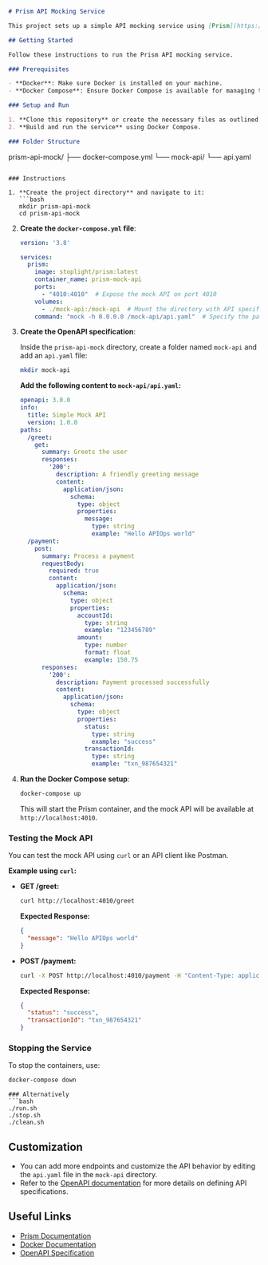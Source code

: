 
```markdown
# Prism API Mocking Service

This project sets up a simple API mocking service using [Prism](https://github.com/stoplightio/prism) with Docker Compose. Prism allows you to mock an API based on an OpenAPI specification, making it easy to simulate and test API responses.

## Getting Started

Follow these instructions to run the Prism API mocking service.

### Prerequisites

- **Docker**: Make sure Docker is installed on your machine.
- **Docker Compose**: Ensure Docker Compose is available for managing the containers.

### Setup and Run

1. **Clone this repository** or create the necessary files as outlined below.
2. **Build and run the service** using Docker Compose.

### Folder Structure

```
prism-api-mock/
├── docker-compose.yml
└── mock-api/
    └── api.yaml
```

### Instructions

1. **Create the project directory** and navigate to it:
   ```bash
   mkdir prism-api-mock
   cd prism-api-mock
   ```

2. **Create the `docker-compose.yml` file**:
   ```yaml
   version: '3.8'

   services:
     prism:
       image: stoplight/prism:latest
       container_name: prism-mock-api
       ports:
         - "4010:4010"  # Expose the mock API on port 4010
       volumes:
         - ./mock-api:/mock-api  # Mount the directory with API specification
       command: "mock -h 0.0.0.0 /mock-api/api.yaml"  # Specify the path to the OpenAPI spec
   ```

3. **Create the OpenAPI specification**:

   Inside the `prism-api-mock` directory, create a folder named `mock-api` and add an `api.yaml` file:

   ```bash
   mkdir mock-api
   ```

   **Add the following content to `mock-api/api.yaml`:**

   ```yaml
   openapi: 3.0.0
   info:
     title: Simple Mock API
     version: 1.0.0
   paths:
     /greet:
       get:
         summary: Greets the user
         responses:
           '200':
             description: A friendly greeting message
             content:
               application/json:
                 schema:
                   type: object
                   properties:
                     message:
                       type: string
                       example: "Hello APIOps world"
     /payment:
       post:
         summary: Process a payment
         requestBody:
           required: true
           content:
             application/json:
               schema:
                 type: object
                 properties:
                   accountId:
                     type: string
                     example: "123456789"
                   amount:
                     type: number
                     format: float
                     example: 150.75
         responses:
           '200':
             description: Payment processed successfully
             content:
               application/json:
                 schema:
                   type: object
                   properties:
                     status:
                       type: string
                       example: "success"
                     transactionId:
                       type: string
                       example: "txn_987654321"
   ```

4. **Run the Docker Compose setup**:

   ```bash
   docker-compose up
   ```

   This will start the Prism container, and the mock API will be available at `http://localhost:4010`.

### Testing the Mock API

You can test the mock API using `curl` or an API client like Postman.

**Example using `curl`:**

- **GET /greet:**

  ```bash
  curl http://localhost:4010/greet
  ```

  **Expected Response:**

  ```json
  {
    "message": "Hello APIOps world"
  }
  ```

- **POST /payment:**

  ```bash
  curl -X POST http://localhost:4010/payment -H "Content-Type: application/json" -d '{"accountId": "123456789", "amount": 150.75}'
  ```

  **Expected Response:**

  ```json
  {
    "status": "success",
    "transactionId": "txn_987654321"
  }
  ```

### Stopping the Service

To stop the containers, use:

```bash
docker-compose down
```
```
### Alternatively
```bash
./run.sh
./stop.sh
./clean.sh
```

## Customization

- You can add more endpoints and customize the API behavior by editing the `api.yaml` file in the `mock-api` directory.
- Refer to the [OpenAPI documentation](https://swagger.io/specification/) for more details on defining API specifications.

## Useful Links

- [Prism Documentation](https://meta.stoplight.io/docs/prism)
- [Docker Documentation](https://docs.docker.com/)
- [OpenAPI Specification](https://swagger.io/specification/)
